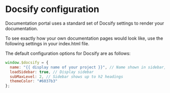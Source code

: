 # Docsify configuration

Documentation portal uses a standard set of Docsify settings to render your documentation.

To see exactly how your own documentation pages would look like, use the following settings in your index.html file.

The default configuration options for Docsify are as follows:

```javascript
window.$docsify = {
  name: "{{ display name of your project }}", // Name shown in sidebar, set through the UI
  loadSidebar: true, // Display sidebar
  subMaxLevel: 2, // Sidebar shows up to h2 headings
  themeColor: "#6037b3"
};
```
